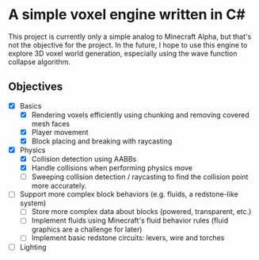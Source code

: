# A simple voxel engine written in C#
This project is currently only a simple analog to Minecraft Alpha, but that's not the objective for the project. In the future, I hope to use this engine to explore 3D voxel world generation, especially using the wave function collapse algorithm.

## Objectives
- [x] Basics
  - [x] Rendering voxels efficiently using chunking and removing covered mesh faces
  - [x] Player movement
  - [x] Block placing and breaking with raycasting
- [x] Physics
  - [x] Collision detection using AABBs
  - [x] Handle collisions when performing physics move
  - [ ] Sweeping collision detection / raycasting to find the collision point more accurately.
- [ ] Support more complex block behaviors (e.g. fluids, a redstone-like system)
  - [ ] Store more complex data about blocks (powered, transparent, etc.)
  - [ ] Implement fluids using Minecraft's fluid behavior rules (fluid graphics are a challenge for later)
  - [ ] Implement basic redstone circuits: levers, wire and torches
- [ ] Lighting
